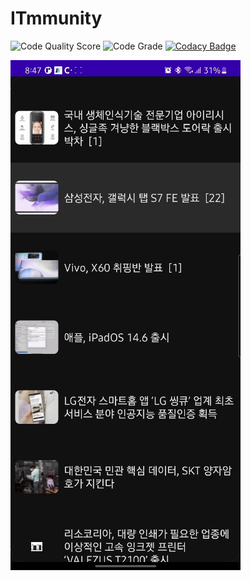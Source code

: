 # ITmmunity

![Code Quality Score](https://www.code-inspector.com/project/18713/score/svg)
![Code Grade](https://www.code-inspector.com/project/18713/status/svg)
[![Codacy Badge](https://app.codacy.com/project/badge/Grade/3688460899c24743bc21c09cbcc5ce45)](https://www.codacy.com/gh/brainer3220/ITmmunity/dashboard?utm_source=github.com&amp;utm_medium=referral&amp;utm_content=brainer3220/ITmmunity&amp;utm_campaign=Badge_Grade)

![Example](./Example.gif)
